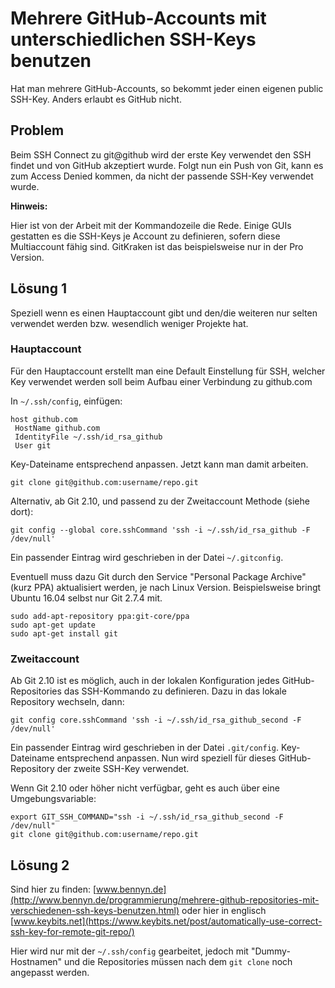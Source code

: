 # Mehrere GitHub-Accounts mit unterschiedlichen SSH-Keys benutzen

Hat man mehrere GitHub-Accounts, so bekommt jeder einen eigenen public SSH-Key.
Anders erlaubt es GitHub nicht.

## Problem
Beim SSH Connect zu git@github wird der erste Key verwendet den SSH findet
und von GitHub akzeptiert wurde.
Folgt nun ein Push von Git, kann es zum Access Denied kommen, da nicht der passende
SSH-Key verwendet wurde.

**Hinweis:**

Hier ist von der Arbeit mit der Kommandozeile die Rede. Einige GUIs
gestatten es die SSH-Keys je Account zu definieren, sofern diese Multiaccount
fähig sind. GitKraken ist das beispielsweise nur in der Pro Version.

## Lösung 1
Speziell wenn es einen Hauptaccount gibt und den/die weiteren nur selten verwendet
werden bzw. wesendlich weniger Projekte hat.

### Hauptaccount
Für den Hauptaccount erstellt man eine Default Einstellung für SSH, welcher Key
verwendet werden soll beim Aufbau einer Verbindung zu github.com

In `~/.ssh/config`, einfügen:
```
host github.com
 HostName github.com
 IdentityFile ~/.ssh/id_rsa_github
 User git
```
Key-Dateiname entsprechend anpassen. Jetzt kann man damit arbeiten.

`git clone git@github.com:username/repo.git`

Alternativ, ab Git 2.10, und passend zu der Zweitaccount Methode (siehe dort):

`git config --global core.sshCommand 'ssh -i ~/.ssh/id_rsa_github -F /dev/null'`

Ein passender Eintrag wird geschrieben in der Datei `~/.gitconfig`.

Eventuell muss dazu Git durch den Service "Personal Package Archive" (kurz PPA)
aktualisiert werden, je nach Linux Version. Beispielsweise bringt Ubuntu 16.04
selbst nur Git 2.7.4 mit.

```
sudo add-apt-repository ppa:git-core/ppa
sudo apt-get update
sudo apt-get install git
```

### Zweitaccount
Ab Git 2.10 ist es möglich, auch in der lokalen Konfiguration jedes GitHub-Repositories
das SSH-Kommando zu definieren. Dazu in das lokale Repository wechseln, dann:

`git config core.sshCommand 'ssh -i ~/.ssh/id_rsa_github_second -F /dev/null'`

Ein passender Eintrag wird geschrieben in der Datei `.git/config`.
Key-Dateiname entsprechend anpassen.
Nun wird speziell für dieses GitHub-Repository der zweite SSH-Key verwendet.

Wenn Git 2.10 oder höher nicht verfügbar, geht es auch über eine Umgebungsvariable:
```
export GIT_SSH_COMMAND="ssh -i ~/.ssh/id_rsa_github_second -F /dev/null"
git clone git@github.com:username/repo.git
```

## Lösung 2
Sind hier zu finden:
[www.bennyn.de](http://www.bennyn.de/programmierung/mehrere-github-repositories-mit-verschiedenen-ssh-keys-benutzen.html)
oder hier in englisch
[www.keybits.net](https://www.keybits.net/post/automatically-use-correct-ssh-key-for-remote-git-repo/)

Hier wird nur mit der `~/.ssh/config` gearbeitet, jedoch mit "Dummy-Hostnamen" und
die Repositories müssen nach dem `git clone` noch angepasst werden.
